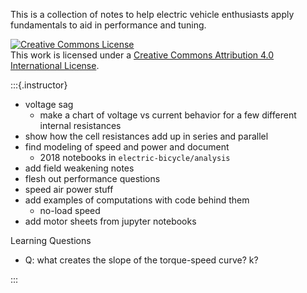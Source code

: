 This is a collection of notes to help electric vehicle enthusiasts apply fundamentals to aid in performance and tuning.

<a rel="license" href="http://creativecommons.org/licenses/by/4.0/"><img alt="Creative Commons License" style="border-width:0" src="https://i.creativecommons.org/l/by/4.0/88x31.png" /></a><br />This work is licensed under a <a rel="license" href="http://creativecommons.org/licenses/by/4.0/">Creative Commons Attribution 4.0 International License</a>.

:::{.instructor}

- voltage sag
    - make a chart of voltage vs current behavior for a few different internal resistances
- show how the cell resistances add up in series and parallel
- find modeling of speed and power and document
    - 2018 notebooks in `electric-bicycle/analysis`
- add field weakening notes
- flesh out performance questions
- speed air power stuff
- add examples of computations with code behind them
    - no-load speed
- add motor sheets from jupyter notebooks

Learning Questions

- Q: what creates the slope of the torque-speed curve? k?

:::